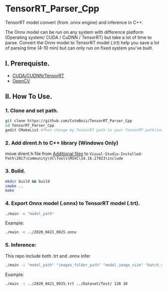 # TensorRT_Parser_Cpp

 TensorRT model convert (from .onnx engine) and inference in C++.

The Onnx model can be run on any system with difference platform (Operating system/ CUDA / CuDNN / TensorRT) but take a lot of time to parse.
Convert the Onnx model to TensorRT model (.trt) help you save a lot of parsing time (4-10 min) but can only run on fixed system you've built.

## I. Prerequiste.

- [CUDA/CUDNN/TensorRT](https://github.com/CuteBoiz/Ubuntu_Installation/blob/master/cuda.md)
- [OpenCV](https://github.com/CuteBoiz/Ubuntu_Installation/blob/master/opencv.md)

## II. How To Use.

### 1. Clone and set path.

```sh
git clone https://github.com/CuteBoiz/TensorRT_Parser_Cpp
cd TensorRT_Parser_Cpp
gedit CMakeList #Then change my TensorRT path to your TensorRT path(include and lib)
```

### 2. Add dirent.h to C++ library (Windows Only)

 move dirent.h file from [Additional files](https://github.com/CuteBoiz/TensorRT_Parser_Cpp/tree/main/Addition%20files) to `Visual-Studio-Installed-Path\2017\Community\VC\Tools\MSVC\14.16.27023\include`

### 3. Build.

```sh
mkdir build && build
cmake ..
make
```

### 4. Export Onnx model (.onnx) to TensorRT model (.trt).

```sh
./main -e "model_path"
```
Example:
```sh
./main -e ../2020_0421_0925.onnx
```

### 5. Inference:

This repo include both .trt and .onnx infer

```sh
./main -i "model_path" "images_folder_path" "model_image_size" "batch_size"
```

Example:
```sh
./main -i ../2020_0421_0925.trt ../Dataset/Test/ 128 10
```
